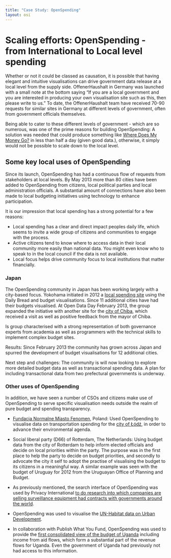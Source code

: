 ```yaml
---
title: "Case Study: OpenSpending"
layout: osi
---
```


# Scaling efforts: OpenSpending - from International to Local level spending 

Whether or not it could be classed as causation, it is possible that having elegant and intuitive visualisations can drive government data release at a local level from the supply side. OffenerHaushalt in Germany was launched with a small note at the bottom saying “If you are a local government and you are interested in producing your own visualisation site such as this, then please write to us.” To date, the OffenerHaushalt team have received 70-90 requests for similar sites in Germany at different levels of government, often from government officials themselves. 

Being able to cater to these different levels of government - which are so numerous, was one of the prime reasons for building OpenSpending: A solution was needed that could produce something like <a href="htt[://wheredoesmymoneygo.org">Where Does My Money Go?</a> in less than half a day (given good data.), otherwise, it simply would not be possible to scale down to the local level. 


## Some key local uses of OpenSpending 

Since its launch, OpenSpending has had a continuous flow of requests from stakeholders at local levels. By May 2013 more than 80 cities have been added to OpenSpending from citizens, local political parties and local administration officials. A substantial amount of connections have also been made to local budgeting initiatives using technology to enhance participation. 

It is our impression that local spending has a strong potential for a few reasons:
* Local spending has a clear and direct impact peoples daily life, which seems to invite a wide group of citizens and communities to engage with the process.
* Active citizens tend to know where to access data in their local community more easily than national data. You might even know who to speak to in the local council if the data is not available.
* Local focus helps drive community focus to local institutions that matter financially. 


### Japan

The OpenSpending community in Japan has been working largely with a city-based focus. Yokohama initiated in 2012 a <a href="http://spending.jp/">local spending site</a> using the Daily Bread and budget visualisations. Since 11 additional cities have had their budgets visualised. At Open Data Day February 2013, the group expanded the initiative with another site for the <a href="http://chiba.spending.jp/">city of Chiba</a>, which received a visit as well as positive feedback from the mayor of Chiba.

Is group characterised with a strong representation of both governance experts from academia as well as programmers with the technical skills to implement complex budget sites.  

Results: Since February 2013 the community has grown across Japan and spurred the development of budget visualisations for 12 additional cities. 

Next step and challenges: The community is will now looking to explore more detailed budget data as well as transactional spending data. A plan for including transactional data from two prefectural governments is underway. 

### Other uses of OpenSpending

In addition, we have seen a number of CSOs and citizens make use of OpenSpending to serve specific visualisation needs outside the realm of pure budget and spending transparency.  

* <a href="http://www.fundacjafenomen.pl/">Fundacja Normalne Miasto Fenomen</a>, Poland: Used OpenSpending to visualise data on transportation spending for the <a href="http://www.google.com/url?q=http%3A%2F%2Fopenspending.org%2Flodz_2013_transport_budget&sa=D&sntz=1&usg=AFQjCNGQheo8Wg1kQ7ztn27o2k7TqcsV8Q">city of  Łódź</a>, in order to advance their environmental agenda. 
	
* Social liberal party (D66) of Rotterdam, The Netherlands: Using budget data from the city of Rotterdam to help inform elected officials and decide on local priorities within the party. The purpose was in the first place to help the party to decide on budget priorities, and secondly to advocate the city it self to adopt the practise of visualising the budget to its citizens in a meaningful way. A similar example was seen with the budget of Uruguay for 2012 from the Uruguayan Office of Planning and Budget. 

* As previously mentioned, the search interface of OpenSpending was used by Privacy International <a href="http://openspending.org/blog/2012/02/24/how-spending-stories-fact-checks-big-brother-the-wiretappers-ball.html">to do research into which companies are selling surveillance equipment had contracts with governments around the world</a>. 

* OpenSpending was used to visualise the <a href="http://openspending.org/blog/2013/04/06/Visualising-Urban-development-data-at-UN-Habitat.html">UN-Habitat data on Urban Development</a>.  

* In collaboration with Publish What You Fund, OpenSpending was used to provide the <a href="http://publishwhatyoufund.org/uganda/#/~/aid-and-domestic-spending-in-uganda-br----usd-">first consolidated view of the budget of Uganda</a> including income from aid flows, which form a substantial part of the revenue flows for Uganda. Even the government of Uganda had previously not had access to this information. 

